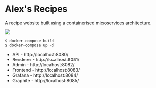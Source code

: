 # Alex's Recipes

A recipe website built using a containerised microservices architecture.

[![](https://docs.google.com/drawings/d/1Rt0VgQFVo129niDsrlKI-ajf7ry_c8xTBdH4VAU41wU/pub?w=1440&h=1080)](https://docs.google.com/drawings/d/1Rt0VgQFVo129niDsrlKI-ajf7ry_c8xTBdH4VAU41wU/edit?usp=sharing)

```
$ docker-compose build
$ docker-compose up -d
```

* API - http://localhost:8080/
* Renderer - http://localhost:8081/
* Admin - http://localhost:8082/
* Frontend - http://localhost:8083/
* Grafana - http://localhost:8084/
* Graphite - http://localhost:8085/
